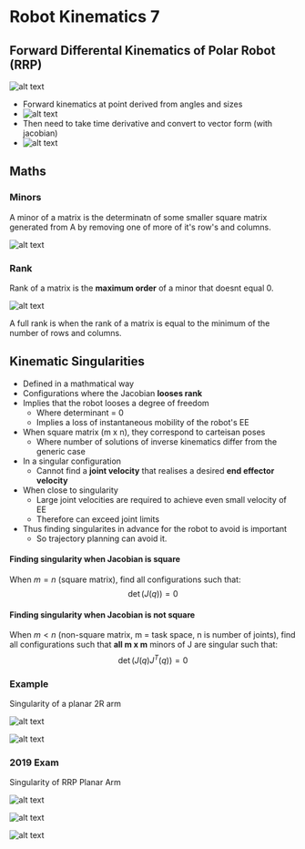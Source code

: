 # Robot Kinematics 7

## Forward Differental Kinematics of Polar Robot (RRP)
![alt text](imgs/robot_kinematics7/image.png)
- Forward kinematics at point derived from angles and sizes
- ![alt text](imgs/robot_kinematics7/image-1.png)
- Then need to take time derivative and convert to vector form (with jacobian)
- ![alt text](imgs/robot_kinematics7/image-2.png)

## Maths
### Minors
A minor of a matrix is the determinatn of some smaller square matrix generated from A by removing one of more of it's row's and columns.

![alt text](imgs/robot_kinematics7/image-3.png)

### Rank
Rank of a matrix is the **maximum order** of a minor that doesnt equal 0.

![alt text](imgs/robot_kinematics7/image-4.png)

A full rank is when the rank of a matrix is equal to the minimum of the number of rows and columns.

## Kinematic Singularities
- Defined in a mathmatical way
- Configurations where the Jacobian **looses rank**
- Implies that the robot looses a degree of freedom
  - Where determinant = 0
  - Implies a loss of instantaneous mobility of the robot's EE
- When square matrix (m x n), they correspond to carteisan poses
  - Where number of solutions of inverse kinematics differ from the generic case
- In a singular configuration
  - Cannot find a **joint velocity** that realises a desired **end effector velocity**
- When close to singularity
  - Large joint velocities are required to achieve even small velocity of EE
  - Therefore can exceed joint limits
- Thus finding singularites in advance for the robot to avoid is important
  - So trajectory planning can avoid it.

#### Finding singularity when Jacobian is square
When $m = n$ (square matrix), find all configurations such that:
$$
\det(J(q)) = 0
$$

#### Finding singularity when Jacobian is not square
When $m \lt n$ (non-square matrix, m = task space, n is number of joints), find all configurations such that **all m x m** minors of J are singular such that:
$$
\det(J(q) J^T(q)) = 0
$$


### Example
Singularity of a planar 2R arm

![alt text](imgs/robot_kinematics7/image-5.png)

![alt text](imgs/robot_kinematics7/image-6.png)

### 2019 Exam
Singularity of RRP Planar Arm


![alt text](imgs/robot_kinematics7/image-7.png)

![alt text](imgs/robot_kinematics7/image-8.png)

![alt text](imgs/robot_kinematics7/image-9.png)